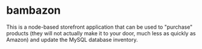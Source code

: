# bambazon

This is a node-based storefront application that can be used to "purchase" products (they will not actually make it to your door, much less as quickly as Amazon) and update the MySQL database inventory.